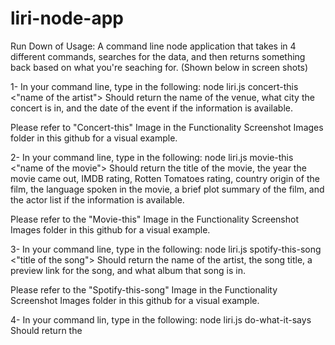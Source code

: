 # liri-node-app

Run Down of Usage: A command line node application that takes in 4 different commands, searches for the data, and then returns something back based on what you're seaching for. (Shown below in screen shots)

1- In your command line, type in the following: 
node liri.js concert-this <"name of the artist"> 
Should return the name of the venue, what city the concert is in, and the date of the event if the information is available.

Please refer to "Concert-this" Image in the Functionality Screenshot Images folder in this github for a visual example.

2- In your command line, type in the following:
node liri.js movie-this <"name of the movie">
Should return the title of the movie, the year the movie came out, IMDB rating, Rotten Tomatoes rating, country origin of the film, the language spoken in the movie, a brief plot summary of the film, and the actor list if the information is available.

Please refer to the "Movie-this" Image in the Functionality Screenshot Images folder in this github for a visual example.

3- In your command line, type in the following: 
node liri.js spotify-this-song <"title of the song">
Should return the name of the artist, the song title, a preview link for the song, and what album that song is in. 

Please refer to the "Spotify-this-song" Image in the Functionality Screenshot Images folder in this github for a visual example. 

4- In your command lin, type in the following:
node liri.js do-what-it-says
Should return the 